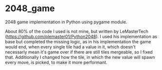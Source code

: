 # 2048_game
2048 game implementation in Python using pygame module.

About 80% of the code I used is not mine, but written by LeMasterTech (https://github.com/plemaster01/Python2048).
I used his implementation as base but completed the missing logic, as in his implementation the game would end, when
every single tile had a value in it, which doesn't necessarly mean it's game over if there are still tiles mergeable,
so I fixed that. Additionally I changed how the tile, in which the new value will spawn every move, is picked, to make it 
more performant.


